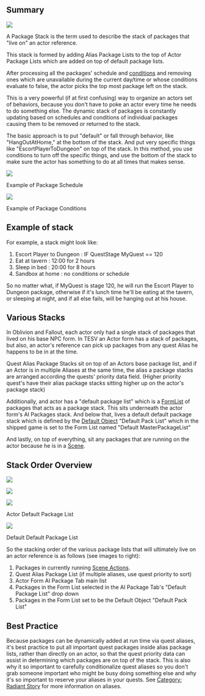 ## Summary

[![](https://ck.uesp.net/w/images/thumb/0/0f/ActorPackages.jpg/300px-ActorPackages.jpg)](https://ck.uesp.net/wiki/File:ActorPackages.jpg)

A Package Stack is the term used to describe the stack of packages that "live on" an actor reference.

This stack is formed by adding Alias Package Lists to the top of Actor Package Lists which are added on top of default package lists.

After processing all the packages' schedule and [conditions](https://ck.uesp.net/wiki/Category:Conditions "Category:Conditions") and removing ones which are unavailable during the current day/time or whose conditions evaluate to false, the actor picks the top most package left on the stack.

This is a very powerful (if at first confusing) way to organize an actors set of behaviors, because you don't have to poke an actor every time he needs to do something else. The dynamic stack of packages is constantly updating based on schedules and conditions of individual packages causing them to be removed or returned to the stack.

The basic approach is to put "default" or fall through behavior, like "HangOutAtHome," at the bottom of the stack. And put very specific things like "EscortPlayerToDungeon" on top of the stack. In this method, you use conditions to turn off the specific things, and use the bottom of the stack to make sure the actor has something to do at all times that makes sense.

[![](https://ck.uesp.net/w/images/thumb/e/e7/PackageSchedule.jpg/300px-PackageSchedule.jpg)](https://ck.uesp.net/wiki/File:PackageSchedule.jpg)

Example of Package Schedule

[![](https://ck.uesp.net/w/images/thumb/5/53/PackageConditions.jpg/300px-PackageConditions.jpg)](https://ck.uesp.net/wiki/File:PackageConditions.jpg)

Example of Package Conditions

## Example of stack

For example, a stack might look like:

1.  Escort Player to Dungeon : IF QuestStage MyQuest == 120
2.  Eat at tavern : 12:00 for 2 hours
3.  Sleep in bed : 20:00 for 8 hours
4.  Sandbox at home : no conditions or schedule

So no matter what, if MyQuest is stage 120, he will run the Escort Player to Dungeon package, otherwise if it's lunch time he'll be eating at the tavern, or sleeping at night, and if all else fails, will be hanging out at his house.

## Various Stacks

In Oblivion and Fallout, each actor only had a single stack of packages that lived on his base NPC form. In TESV an Actor form has a stack of packages, but also, an actor's reference can pick up packages from any quest Alias he happens to be in at the time.

Quest Alias Package Stacks sit on top of an Actors base package list, and if an Actor is in multiple Aliases at the same time, the alias a package stacks are arranged according the quests' priority data field. (Higher priority quest's have their alias package stacks sitting higher up on the actor's package stack)

Additionally, and actor has a "default package list" which is a [FormList](https://ck.uesp.net/wiki/FormList "FormList") of packages that acts as a package stack. This sits underneath the actor form's AI Packages stack. And below that, lives a default default package stack which is defined by the [Default Object](https://ck.uesp.net/w/index.php?title=Default_Object&action=edit&redlink=1 "Default Object (page does not exist)") "Default Pack List" which in the shipped game is set to the Form List named "Default MasterPackageList"

And lastly, on top of everything, sit any packages that are running on the actor because he is in a [Scene](https://ck.uesp.net/wiki/Category:Scenes "Category:Scenes").

## Stack Order Overview

[![](https://ck.uesp.net/w/images/thumb/0/0f/ActorPackages.jpg/300px-ActorPackages.jpg)](https://ck.uesp.net/wiki/File:ActorPackages.jpg)

[![](https://ck.uesp.net/w/images/thumb/8/8e/AliasPackages.jpg/300px-AliasPackages.jpg)](https://ck.uesp.net/wiki/File:AliasPackages.jpg)

[![](https://ck.uesp.net/w/images/thumb/d/da/ActorDefaultPackages.jpg/300px-ActorDefaultPackages.jpg)](https://ck.uesp.net/wiki/File:ActorDefaultPackages.jpg)

Actor Default Package List

[![](https://ck.uesp.net/w/images/thumb/6/63/DefaultPackages.jpg/300px-DefaultPackages.jpg)](https://ck.uesp.net/wiki/File:DefaultPackages.jpg)

Default Default Package List

  
So the stacking order of the various package lists that will ultimately live on an actor reference is as follows (see images to right):

1.  Packages in currently running [Scene Actions](https://ck.uesp.net/wiki/Scenes_Tab#Package_Action "Scenes Tab").
2.  Quest Alias Package List (if multiple aliases, use quest priority to sort)
3.  Actor Form AI Package Tab main list
4.  Packages in the Form List selected in the AI Package Tab's "Default Package List" drop down
5.  Packages in the Form List set to be the Default Object "Default Pack List"

## Best Practice

Because packages can be dynamically added at run time via quest aliases, it's best practice to put all important quest packages inside alias package lists, rather than directly on an actor, so that the quest priority data can assist in determining which packages are on top of the stack. This is also why it so important to carefully conditionalize quest aliases so you don't grab someone important who might be busy doing something else and why it's so important to reserve your aliases in your quests. See [Category: Radiant Story](https://ck.uesp.net/wiki/Category:Radiant_Story "Category:Radiant Story") for more information on aliases.